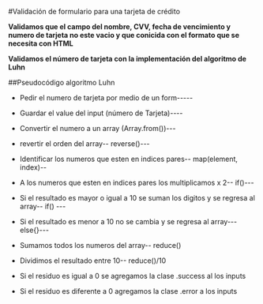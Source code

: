 #Validación de formulario para una tarjeta de crédito

**Validamos que el campo del nombre, CVV, fecha de vencimiento y numero de tarjeta no este vacio y que conicida con el formato que se necesita con HTML**

**Validamos el número de tarjeta con la implementación del algoritmo de Luhn**

##Pseudocódigo algoritmo Luhn

- Pedir el numero de tarjeta por medio de un form-----

- Guardar el value del input (número de Tarjeta)----

- Convertir el numero a un array (Array.from())---

- revertir el orden del array-- reverse()---

- Identificar los numeros que esten en indices pares-- map(element, index)--

- A los numeros que esten en indices pares los multiplicamos x 2-- if()---

- Si el resultado es mayor o igual a 10 se suman los digitos y se regresa al array-- if() ---

- Si el resultado es menor a 10 no se cambia y se regresa al array--- else{}---

- Sumamos todos los numeros del array-- reduce()

- Dividimos el resultado entre 10-- reduce()/10

- Si el residuo es igual a 0 se agregamos la clase .success al los inputs

- Si el residuo es diferente a 0 agregamos la clase .error a los inputs





